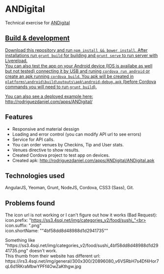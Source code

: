 # ANDigital

Technical exercise for <a href="https://andigital.com/" target="_blank">ANDigital</div>

## Build & development

Download this repository and run `npm install && bower install`.
After installations run `grunt build` for building and `grunt serve` to run server with Livereload.<br>
You can also test the app on your Android device (IOS is availabe as well but not tested) connecting it by USB and runing `cordova run android` or create an apk running `cordova build`. You apk will be created in `platforms\android\build\outputs\apk\android-debug.apk` (before Cordova commands you will need to run `grunt build`).

You can also see a deployed example here:<br>
http://rodriguezdaniel.com/apps/ANDigital/

## Features
- Responsive and material dessign
- Loading and error control (you can modify API url to see errors)
- Service for API calls.
- You can order venues by Checkins, Tip and User stats.
- Venues directive to show results.
- Created Cordova project to test app on devices.
- Created apk: http://rodriguezdaniel.com/apps/ANDigital/ANDigital.apk

## Technologies used
AngularJS, Yeoman, Grunt, NodeJS, Cordova, CSS3 (Sass), Git.

## Problems found

The icon url is not working or I can't figure out how it works (Bad Request):<br>
icon.prefix: "https://ss3.4sqi.net/img/categories_v2/food/sushi_"<br>
icon.suffix: ".png"<br>
icon.shortName: ""4bf58dd8d48988d1d2941735""
<p>
Something like "https://ss3.4sqi.net/img/categories_v2/food/sushi_4bf58dd8d48988d1d2941735.png" doesn't work.<br>
This thumb from their website has different url:<br> https://irs3.4sqi.net/img/general/300x300/20896080_v6VSRbH7s4Df4Hor7qL6d1RKraMbwYPFf4OwZaKthgw.jpg
